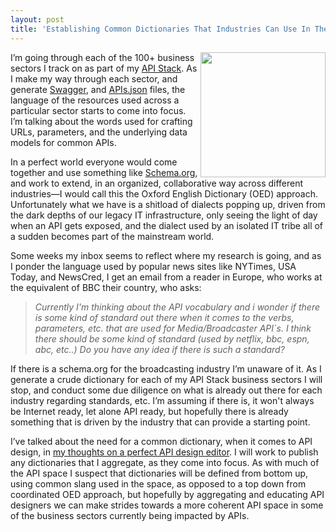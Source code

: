 ```yaml
---
layout: post
title: 'Establishing Common Dictionaries That Industries Can Use In Their API Design'
---
```

<p><img src="https://s3.amazonaws.com/kinlane-productions/bw-icons/bw-dictionary.png" alt="" width="200" align="right" /></p>
<p>I&rsquo;m going through each of the 100+ business sectors I track on as part of my <a href="http://theapistack.com">API Stack</a>. As I make my way through each sector, and generate <a href="http://swagger.io">Swagger</a>, and <a href="http://apisjson.org">APIs.json</a> files, the language of the resources used across a particular sector starts to come into focus. I&rsquo;m talking about the words used for crafting URLs, parameters, and the underlying data models for common APIs.</p>
<p>In a perfect world everyone would come together and use something like <a href="http://schema.org">Schema.org</a>, and work to extend, in an organized, collaborative way across different industries&mdash;I would call this the Oxford English Dictionary (OED) approach. Unfortunately what we have is a shitload of dialects popping up, driven from the dark depths of our legacy IT infrastructure, only seeing the light of day when an API gets exposed, and the dialect used by an isolated IT tribe all of a sudden becomes part of the mainstream world.</p>
<p>Some weeks my inbox seems to reflect where my research is going, and as I ponder the language used by popular news sites like NYTimes, USA Today, and NewsCred, I get an email from a reader in Europe, who works at the equivalent of BBC their country, who asks:</p>
<blockquote><em>Currently I'm thinking about the API vocabulary and i wonder if there is some kind of standard out there when it comes to the verbs, parameters, etc. that are used for Media/Broadcaster API`s. I think there should be some kind of standard (used by netflix, bbc, espn, abc, etc..) Do you have any idea if there is such a standard?</em></blockquote>
<p>If there is a schema.org for the broadcasting industry I&rsquo;m unaware of it. As I generate a crude dictionary for each of my API Stack business sectors I will stop, and conduct some due diligence on what is already out there for each industry regarding standards, etc. I&rsquo;m assuming if there is, it won't always be Internet ready, let alone API ready, but hopefully there is already something that is driven by the industry that can provide a starting point.</p>
<p>I&rsquo;ve talked about the need for a common dictionary, when it comes to API design, in <a href="http://apievangelist.com/2014/06/25/if-i-could-design-my-perfect-api-design-editor/">my thoughts on a perfect API design editor</a>. I will work to publish any dictionaries that I aggregate, as they come into focus. As with much of the API space I suspect that dictionaries will be defined from bottom up, using common slang used in the space, as opposed to a top down from coordinated OED approach, but hopefully by aggregating and educating API designers we can make strides towards a more coherent API space in some of the business sectors currently being impacted by APIs.</p>